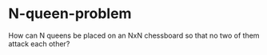 # N-queen-problem

How can N queens be placed on an NxN chessboard so that no two of them attack each other? 
